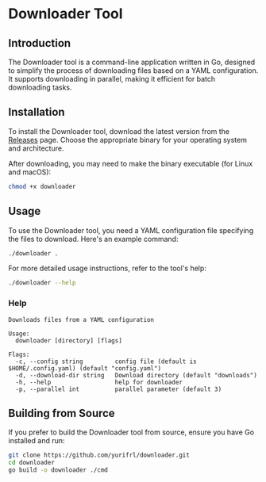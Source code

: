 # Downloader Tool

## Introduction

The Downloader tool is a command-line application written in Go, designed to simplify the process of downloading files based on a YAML configuration. It supports downloading in parallel, making it efficient for batch downloading tasks.

## Installation

To install the Downloader tool, download the latest version from the [Releases](https://github.com/yurifrl/downloader/releases/latest) page. Choose the appropriate binary for your operating system and architecture.

After downloading, you may need to make the binary executable (for Linux and macOS):

```bash
chmod +x downloader
```

## Usage

To use the Downloader tool, you need a YAML configuration file specifying the files to download. Here's an example command:

```bash
./downloader .
```

For more detailed usage instructions, refer to the tool's help:

```bash
./downloader --help
```

### Help

```
Downloads files from a YAML configuration

Usage:
  downloader [directory] [flags]

Flags:
  -c, --config string         config file (default is $HOME/.config.yaml) (default "config.yaml")
  -d, --download-dir string   Download directory (default "downloads")
  -h, --help                  help for downloader
  -p, --parallel int          parallel parameter (default 3)
```

## Building from Source

If you prefer to build the Downloader tool from source, ensure you have Go installed and run:

```bash
git clone https://github.com/yurifrl/downloader.git
cd downloader
go build -o downloader ./cmd
```